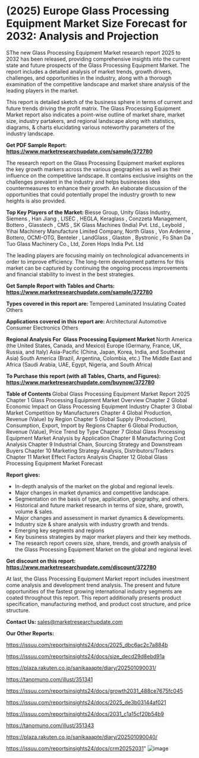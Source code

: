 # (2025) Europe Glass Processing Equipment Market Size Forecast for 2032: Analysis and Projection

SThe new Glass Processing Equipment Market research report 2025 to 2032 has been released, providing comprehensive insights into the current state and future prospects of the Glass Processing Equipment Market. The report includes a detailed analysis of market trends, growth drivers, challenges, and opportunities in the industry, along with a thorough examination of the competitive landscape and market share analysis of the leading players in the market.

This report is detailed sketch of the business sphere in terms of current and future trends driving the profit matrix. The Glass Processing Equipment Market report also indicates a point-wise outline of market share, market size, industry partakers, and regional landscape along with statistics, diagrams, &amp; charts elucidating various noteworthy parameters of the industry landscape.

<strong><b>Get PDF Sample Report: <a href=https://www.marketresearchupdate.com/sample/372780>https://www.marketresearchupdate.com/sample/372780</a></b></strong>

The research report on the Glass Processing Equipment market explores the key growth markers across the various geographies as well as their influence on the competitive landscape. It contains exclusive insights on the challenges prevalent in the industry and helps businesses idea countermeasures to enhance their growth. An elaborate discussion of the opportunities that could potentially propel the industry growth to new heights is also provided.

<strong><b>Top Key Players of the Market:
</b></strong>Biesse Group, Unity Glass Industry, Siemens , Han Jiang , LISEC , HEGLA, Keraglass , Conzzeta Management, Bottero , Glasstech , CMS , SK Glass Machines (India) Pvt. Ltd., Leybold , Yihai Machinery Manufacture Limited Company, North Glass , Von Ardenne , Bottero, OCMI-OTG, Benteler , LandGlass , Glaston , Bystronic , Fo Shan Da Tuo Glass Machinery Co., Ltd, Zoren Hops India Pvt. Ltd<strong><b>
</b></strong>

The leading players are focusing mainly on technological advancements in order to improve efficiency. The long-term development patterns for this market can be captured by continuing the ongoing process improvements and financial stability to invest in the best strategies.

<strong><b>Get Sample Report with Tables and Charts: <a href=https://www.marketresearchupdate.com/sample/372780>https://www.marketresearchupdate.com/sample/372780</a></b></strong>

<strong><b>Types covered in this report are:
</b></strong>Tempered
Laminated
Insulating
Coated
Others<strong><b>
</b></strong>

<strong><b>Applications covered in this report are:
</b></strong>Architectural
Automotive
Consumer Electronics
Others<strong><b>
</b></strong>

<strong><b>Regional Analysis For  Glass Processing Equipment Market</b></strong><strong><b>
</b></strong>North America (the United States, Canada, and Mexico)
Europe (Germany, France, UK, Russia, and Italy)
Asia-Pacific (China, Japan, Korea, India, and Southeast Asia)
South America (Brazil, Argentina, Colombia, etc.)
The Middle East and Africa (Saudi Arabia, UAE, Egypt, Nigeria, and South Africa)

<strong><b>To Purchase this report (with all Tables, Charts, and Figures): <a href=https://www.marketresearchupdate.com/buynow/372780>https://www.marketresearchupdate.com/buynow/372780</a></b></strong>

<strong><b>Table of Contents</b></strong><strong><b>
</b></strong>Global Glass Processing Equipment Market Report 2025
Chapter 1 Glass Processing Equipment Market Overview
Chapter 2 Global Economic Impact on Glass Processing Equipment Industry
Chapter 3 Global Market Competition by Manufacturers
Chapter 4 Global Production, Revenue (Value) by Region
Chapter 5 Global Supply (Production), Consumption, Export, Import by Regions
Chapter 6 Global Production, Revenue (Value), Price Trend by Type
Chapter 7 Global Glass Processing Equipment Market Analysis by Application
Chapter 8 Manufacturing Cost Analysis
Chapter 9 Industrial Chain, Sourcing Strategy and Downstream Buyers
Chapter 10 Marketing Strategy Analysis, Distributors/Traders
Chapter 11 Market Effect Factors Analysis
Chapter 12 Global Glass Processing Equipment Market Forecast

<strong><b>Report gives:</b></strong>

- In-depth analysis of the market on the global and regional levels.
- Major changes in market dynamics and competitive landscape.
- Segmentation on the basis of type, application, geography, and others.
- Historical and future market research in terms of size, share, growth, volume &amp; sales.
- Major changes and assessment in market dynamics &amp; developments.
- Industry size &amp; share analysis with industry growth and trends.
- Emerging key segments and regions
- Key business strategies by major market players and their key methods.
- The research report covers size, share, trends, and growth analysis of the Glass Processing Equipment Market on the global and regional level.

<strong><b>Get discount on this report: <a href=https://www.marketresearchupdate.com/discount/372780>https://www.marketresearchupdate.com/discount/372780</a></b></strong>

At last, the Glass Processing Equipment Market report includes investment come analysis and development trend analysis. The present and future opportunities of the fastest growing international industry segments are coated throughout this report. This report additionally presents product specification, manufacturing method, and product cost structure, and price structure.

<strong><b>Contact Us:
</b></strong>sales@marketresearchupdate.com

<strong>Our Other Reports:</strong>

<a href=https://issuu.com/reportsinsights24/docs/2025_dbc6ac2c7a884b>https://issuu.com/reportsinsights24/docs/2025_dbc6ac2c7a884b</a>

<a href=https://issuu.com/reportsinsights24/docs/size_decd29d8ebd91a>https://issuu.com/reportsinsights24/docs/size_decd29d8ebd91a</a>

<a href=https://plaza.rakuten.co.jp/sanikaaapte/diary/202501090031/>https://plaza.rakuten.co.jp/sanikaaapte/diary/202501090031/</a>

<a href=https://tanomuno.com/illust/351341>https://tanomuno.com/illust/351341</a>

<a href=https://issuu.com/reportsinsights24/docs/growth2031_488ce7675fc045>https://issuu.com/reportsinsights24/docs/growth2031_488ce7675fc045</a>

<a href=https://issuu.com/reportsinsights24/docs/2025_de3b03144af021>https://issuu.com/reportsinsights24/docs/2025_de3b03144af021</a>

<a href=https://issuu.com/reportsinsights24/docs/2031_c1a15cf20b54b9>https://issuu.com/reportsinsights24/docs/2031_c1a15cf20b54b9</a>

<a href=https://tanomuno.com/illust/351343>https://tanomuno.com/illust/351343</a>

<a href=https://plaza.rakuten.co.jp/sanikaaapte/diary/202501090040/>https://plaza.rakuten.co.jp/sanikaaapte/diary/202501090040/</a>

<a href=https://issuu.com/reportsinsights24/docs/crm20252031>https://issuu.com/reportsinsights24/docs/crm20252031</a>"
![image](https://github.com/user-attachments/assets/42765a9f-090c-4473-bc3d-1162a80a2ba0)
